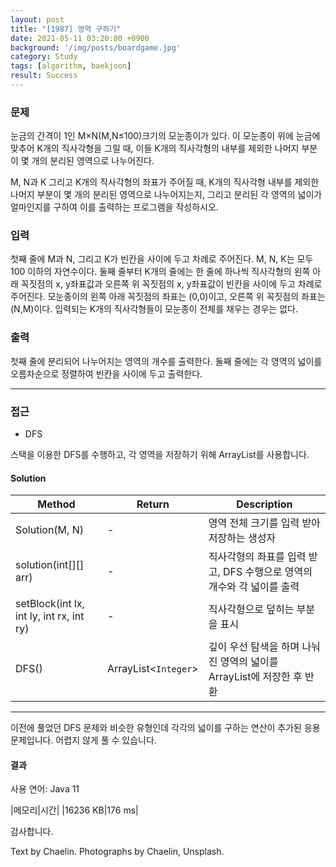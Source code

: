 ```yaml
---
layout: post
title: "[1987] 영역 구하기"
date: 2021-05-11 03:20:00 +0900
background: '/img/posts/boardgame.jpg'
category: Study
tags: [algorithm, baekjoon]
result: Success
---
```

### 문제
눈금의 간격이 1인 M×N(M,N≤100)크기의 모눈종이가 있다. 이 모눈종이 위에 눈금에 맞추어 K개의 직사각형을 그릴 때, 이들 K개의 직사각형의 내부를 제외한 나머지 부분이 몇 개의 분리된 영역으로 나누어진다.

M, N과 K 그리고 K개의 직사각형의 좌표가 주어질 때, K개의 직사각형 내부를 제외한 나머지 부분이 몇 개의 분리된 영역으로 나누어지는지, 그리고 분리된 각 영역의 넓이가 얼마인지를 구하여 이를 출력하는 프로그램을 작성하시오.

### 입력
첫째 줄에 M과 N, 그리고 K가 빈칸을 사이에 두고 차례로 주어진다. M, N, K는 모두 100 이하의 자연수이다. 둘째 줄부터 K개의 줄에는 한 줄에 하나씩 직사각형의 왼쪽 아래 꼭짓점의 x, y좌표값과 오른쪽 위 꼭짓점의 x, y좌표값이 빈칸을 사이에 두고 차례로 주어진다. 모눈종이의 왼쪽 아래 꼭짓점의 좌표는 (0,0)이고, 오른쪽 위 꼭짓점의 좌표는(N,M)이다. 입력되는 K개의 직사각형들이 모눈종이 전체를 채우는 경우는 없다.

### 출력
첫째 줄에 분리되어 나누어지는 영역의 개수를 출력한다. 둘째 줄에는 각 영역의 넓이를 오름차순으로 정렬하여 빈칸을 사이에 두고 출력한다.

*****
### 접근
* DFS

스택을 이용한 DFS를 수행하고, 각 영역을 저장하기 위해 ArrayList를 사용합니다.

#### Solution

|Method|Return|Description|
|---|---|---|
|Solution(M, N)|-|영역 전체 크기를 입력 받아 저장하는 생성자|
|solution(int[][] arr)|-|직사각형의 좌표를 입력 받고, DFS 수행으로 영역의 개수와 각 넓이를 출력|
|setBlock(int lx, int ly, int rx, int ry)|-|직사각형으로 덮히는 부분을 표시|
|DFS()|ArrayList<```Integer```>|깊이 우선 탐색을 하며 나눠진 영역의 넓이를 ArrayList에 저장한 후 반환|

*****

<script src="https://gist.github.com/chaelin1211/12c4f80457919ae2d7b7698a2950c590.js"></script>

이전에 풀었던 DFS 문제와 비슷한 유형인데 각각의 넓이를 구하는 연산이 추가된 응용 문제입니다. 어렵지 않게 풀 수 있습니다.

#### 결과
사용 연어: Java 11

|메모리|시간|
|16236 KB|176 ms|

감사합니다.

<p class = "placeholder">Text by Chaelin. Photographs by Chaelin, Unsplash.</p>